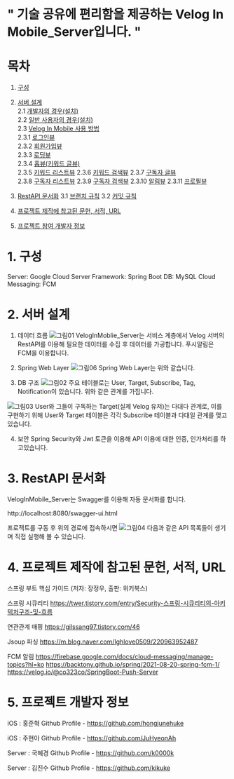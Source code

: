 # " 기술 공유에 편리함을 제공하는 Velog In Mobile_Server입니다. "

# 목차
 1. [구성](#1-구성)              
       
2. [서버 설계](#2-설치-및-사용-뉴얼)            
       2.1 [개발자의 경우(설치)](#21-개발자의-경우설치)                  
       2.2 [일반 사용자의 경우(설치)](#22-일반-사용자의-경우설치)                   
       2.3 [Velog In Mobile 사용 방법](#23-Velog-In-Mobile-사용-방법)                
              2.3.1 [로그인뷰](#231-로그인뷰)  
              2.3.2 [회원가입뷰](#232-회원가입뷰)  
              2.3.3 [로딩뷰](#233-로딩뷰)              
              2.3.4 [홉뷰(키워드 글뷰)](#234-홈뷰(키워드-글뷰))     
              2.3.5 [키워드 리스트뷰](#235-키워드-리스트뷰)
              2.3.6 [키워드 검색뷰](#236-키워드-검색뷰)
              2.3.7 [구독자 글뷰](#237-구독자-글뷰)     
              2.3.8 [구독자 리스트뷰](#238-구독자-리스트뷰)
              2.3.9 [구독자 검색뷰](#239-구독자-검색뷰)
              2.3.10 [알림뷰](#2310-알림뷰)
              2.3.11 [프로필뷰](#2311-프로필뷰) 

3. [RestAPI 문서화](#3-협업-규칙)
       3.1 [브랜치 규칙](#31-브랜치-규칙)
       3.2 [커밋 규칙](#32-커밋-규칙)
              
4. [프로젝트 제작에 참고된 문헌, 서적, URL](#4프로젝트-제작에-참고된-문헌-서적-url)

5. [프로젝트 참여 개발자 정보](#5-프로젝트-참여-개발자-정보)

# 1. 구성
Server: Google Cloud
Server Framework: Spring Boot
DB: MySQL
Cloud Messaging: FCM

# 2. 서버 설계
1. 데이터 흐름
![그림01](https://user-images.githubusercontent.com/59440722/206168296-56d02a53-798d-42d5-ba10-800b64480063.png)
VelogInMoblie_Server는 서비스 계층에서 Velog 서버의 RestAPI를 이용해 필요한 데이터를 수집 후 데이터를 가공합니다.
푸시알림은 FCM을 이용합니다.

2. Spring Web Layer
![그림06](https://user-images.githubusercontent.com/59440722/206169633-8310e3ee-d10f-418e-82f5-f58bbc386125.png)
Spring Web Layer는 위와 같습니다.

3. DB 구조
![그림02](https://user-images.githubusercontent.com/59440722/206168855-d5ec47d6-a8fd-49c9-8798-752c15240447.png)
주요 테이블로는 User, Target, Subscribe, Tag, Notification이 있습니다.
위와 같은 관계를 가집니다.

![그림03](https://user-images.githubusercontent.com/59440722/206168978-ab21f8b3-5665-477b-886a-b7125d425429.png)
User와 그들이 구독하는 Target(실제 Velog 유저)는 다대다 관계로, 이를 구현하기 위해 User와 Target 테이블은 각각 Subscribe 테이블과 다대일 관계를 맺고있습니다.

4. 보안
Spring Security와 Jwt 토큰을 이용해 API 이용에 대한 인증, 인가처리를 하고있습니다.

# 3. RestAPI 문서화
VelogInMobile_Server는 Swagger를 이용해 자동 문서화를 합니다.

http://localhost:8080/swagger-ui.html

프로젝트를 구동 후 위의 경로에 접속하시면
![그림04](https://user-images.githubusercontent.com/59440722/206170823-e8946504-dd76-4bfa-bfe4-dff85ba30e88.png)
다음과 같은 API 목록들이 생기며 직접 실행해 볼 수 있습니다.

# 4. 프로젝트 제작에 참고된 문헌, 서적, URL

스프링 부트 핵심 가이드 (저자: 장정우, 출판: 위키북스)

스프링 시큐리티
https://twer.tistory.com/entry/Security-스프링-시큐리티의-아키텍처구조-및-흐름

연관관계 매핑
https://gilssang97.tistory.com/46

Jsoup 파싱
https://m.blog.naver.com/lghlove0509/220963952487

FCM 알림
https://firebase.google.com/docs/cloud-messaging/manage-topics?hl=ko
https://backtony.github.io/spring/2021-08-20-spring-fcm-1/
https://velog.io/@co323co/SpringBoot-Push-Server

# 5. 프로젝트  개발자 정보

iOS : 홍준혁 Github Profile - https://github.com/hongjunehuke

iOS : 주현아 Github Profile - https://github.com/JuHyeonAh

Server : 국혜경 Github Profile - https://github.com/k0000k 

Server : 김진수 Github Profile - https://github.com/kikuke

